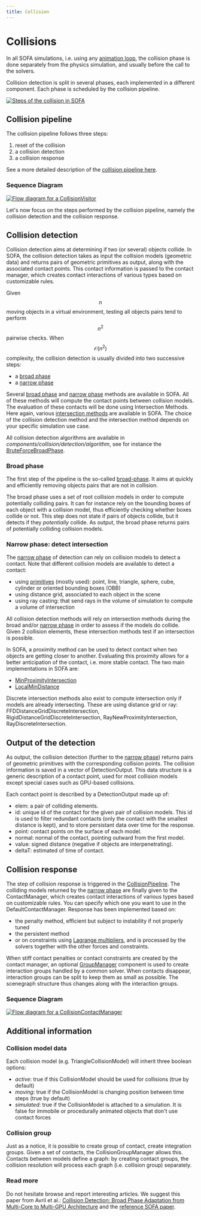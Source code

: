```yaml
---
title: Collision
---
```


Collisions
==========

In all SOFA simulations, i.e. using any [animation loop](../../animation-loop/), the collision phase is done separately from the physics simulation, and usually before the call to the solvers.

Collision detection is split in several phases, each implemented in a different component. Each phase is scheduled by the collision pipeline.

<a href="https://github.com/sofa-framework/doc/blob/master/images/collision/CollisionSteps.png?raw=true"><img src="https://github.com/sofa-framework/doc/blob/master/images/collision/CollisionSteps.png?raw=true" title="Steps of the collision in SOFA"/></a>

Collision pipeline
------------------

The collision pipeline follows three steps:

  1. reset of the collision
  2. a collision detection
  3. a collision response

See a more detailed description of the [collision pipeline here](../../../components/collision/detection/algorithm/collisionpipeline/).

### Sequence Diagram

<a href="https://github.com/sofa-framework/doc/blob/master/images/collision/CollisionVisitor.png?raw=true"><img src="https://github.com/sofa-framework/doc/blob/master/images/collision/CollisionVisitor.png?raw=true" title="Flow diagram for a CollisionVisitor"/></a>

Let's now focus on the steps performed by the collision pipeline, namely the collision detection and the collision response.

Collision detection
-------------------

Collision detection aims at determining if two (or several) objects collide.
In SOFA, the collision detection takes as input the collision models (geometric data) and returns pairs of geometric primitives as output, along with the associated contact points.
This contact information is passed to the contact manager, which creates contact interactions of various types based on customizable rules.

Given $$n$$ moving objects in a virtual environment, testing all objects pairs tend to perform $$n^2$$ pairwise checks.
When $$ \mathcal{O }(n^2)$$ complexity, the collision detection is usually divided into two successive steps:

- a [broad phase](../../../components/components/collision/detection/algorithm/broadphase/)
- a [narrow phase](../../../components/components/collision/detection/algorithm/narrowphase)

Several [broad phase](../../../components/components/collision/detection/algorithm/broadphase/) and [narrow phase](../../../components/components/collision/detection/algorithm/narrowphase) methods are available in SOFA.
All of these methods will compute the contact points between collision models. The evaluation of these contacts will be done using Intersection Methods. Here again, various [intersection methods](../../../components/collision/detection/intersection/intersectionmethod/) are available in SOFA. The choice of the collision detection method and the intersection method depends on your specific simulation use case.

All collision detection algorithms are available in *components/collision/detection/algorithm*, see for instance the [BruteForceBroadPhase](../../../components/collision/detection/algorithm/bruteforcebroadphase/).


### Broad phase

The first step of the pipeline is the so-called [broad-phase](../../../components/components/collision/detection/algorithm/broadphase/). It aims at quickly and efficiently removing objects pairs that are not in collision.

The broad phase uses a set of root collision models in order to compute potentially colliding pairs. It can for instance rely on the bounding boxes of each object with a collision model, thus efficiently checking whether boxes collide or not. This step does not state if pairs of objects collide, but it detects if they *potentially* collide. As output, the broad phase returns pairs of potentially colliding collision models.


### Narrow phase: detect intersection

The [narrow phase](../../../components/components/collision/detection/algorithm/narrowphase) of detection can rely on collision models to detect a contact. Note that different collision models are available to detect a contact:

  - using [primitives](../../../components/collision/geometry/collisionmodels/) (mostly used): point, line, triangle, sphere, cube, cylinder or oriented bounding boxes (OBB)
  - using distance grid, associated to each object in the scene
  - using ray casting: that send rays in the volume of simulation to compute a volume of intersection


All collision detection methods will rely on intersection methods during the broad and/or [narrow phase](../../../components/components/collision/detection/algorithm/narrowphase) in order to assess if the models do collide. Given 2 collision elements, these intersection methods test if an intersection is possible.

In SOFA, a proximity method can be used to detect contact when two objects are getting closer to another. Evaluating this proximity allows for a better anticipation of the contact, i.e. more stable contact. The two main implementations in SOFA are:

- [MinProximityIntersection](../../../components/collision/detection/intersection/minproximityintersection/)
- [LocalMinDistance](../../../components/collision/detection/intersection/localmindistance/)

Discrete intersection methods also exist to compute intersection only if models are already intersecting. These are using distance grid or ray: FFDDistanceGridDiscreteIntersection, RigidDistanceGridDiscreteIntersection, RayNewProximityIntersection, RayDiscreteIntersection.



Output of the detection
-----------------------

As output, the collision detection (further to the [narrow phase](../../../components/components/collision/detection/algorithm/narrowphase)) returns pairs of geometric primitives with the corresponding collision points. The collision information is saved in a vector of DetectionOutput. This data structure is a generic description of a contact point, used for most collision models except special cases such as GPU-based collisions.

Each contact point is described by a DetectionOutput made up of:

- elem: a pair of colliding elements.
- id: unique id of the contact for the given pair of collision models. This id is used to filter redundant contacts (only the contact with the smallest distance is kept), and to store persistant data over time for the response.
- point: contact points on the surface of each model.
- normal: normal of the contact, pointing outward from the first model.
- value: signed distance (negative if objects are interpenetrating).
- deltaT: estimated of time of contact.



Collision response
------------------

The step of collision response is triggered in the [CollisionPipeline](../../../components/collision/detection/algorithm/collisionpipeline/).
The colliding models returned by the [narrow phase](../../../components/components/collision/detection/algorithm/narrowphase) are finally given to the ContactManager, which creates contact interactions of various types based on customizable rules. You can specify which one you want to use in the DefaultContactManager. Response has been implemented based on:

- the penalty method, efficient but subject to instability if not properly tuned
- the persistent method
- or on constraints using [Lagrange multipliers](../../constraint/lagrange-constraint/), and is processed by the solvers together with the other forces and constraints.

When stiff contact penalties or contact constraints are created by the contact manager, an optional [GroupManager](../../../components/collision/collisiongroupmanagers/collisiongroupmanager/) component is used to create interaction groups handled by a common solver.
When contacts disappear, interaction groups can be split to keep them as small as possible.
The scenegraph structure thus changes along with the interaction groups.

### Sequence Diagram

<a href="https://github.com/sofa-framework/doc/blob/master/images/collision/CollisionContactManager.png?raw=true"><img src="https://github.com/sofa-framework/doc/blob/master/images/collision/CollisionContactManager.png?raw=true" title="Flow diagram for a CollisionContactManager"/></a>





Additional information
----------------------

### Collision model data

Each collision model (e.g. TriangleCollisionModel) will inherit three boolean options:

- _active_: true if this CollisionModel should be used for collisions (true by default)
- _moving_: true if the CollisionModel is changing position between time steps (true by default)
- _simulated_: true if the CollisionModel is attached to a simulation. It is false for immobile or procedurally animated objects that don't use contact forces

### Collision group

Just as a notice, it is possible to create group of contact, create integration groups. Given a set of contacts, the CollisionGroupManager allows this. Contacts between models define a graph: by creating contact groups, the collision resolution will process each graph (i.e. collision group) separately.


### Read more

Do not hesitate browse and report interesting articles.
We suggest this paper from Avril et al.: [Collision Detection: Broad Phase Adaptation from Multi-Core to Multi-GPU Architecture](https://hal.archives-ouvertes.fr/hal-01018759/ ) and the [reference SOFA paper](https://hal.inria.fr/hal-00681539/).
